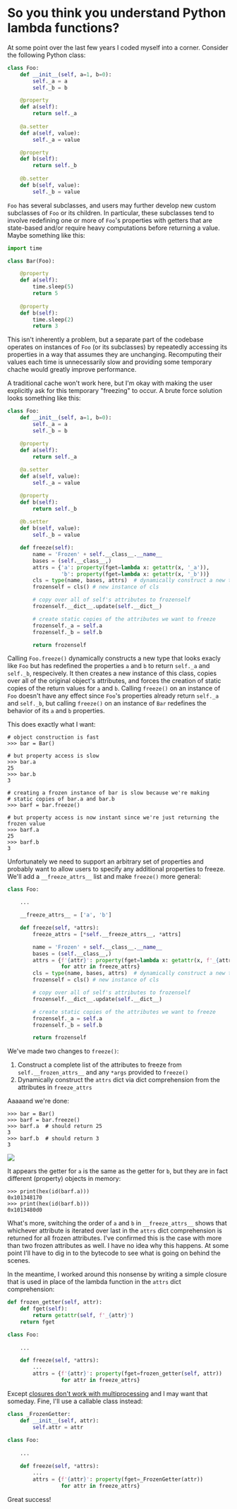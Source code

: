 # So you think you understand Python lambda functions?

At some point over the last few years I coded myself into a corner. Consider the following Python class:

```python
class Foo:
    def __init__(self, a=1, b=0):
        self._a = a
        self._b = b

    @property
    def a(self):
        return self._a
    
    @a.setter
    def a(self, value):
        self._a = value

    @property
    def b(self):
        return self._b
    
    @b.setter
    def b(self, value):
        self._b = value
```

``Foo`` has several subclasses, and users may further develop new custom subclasses of 
``Foo`` or its children. In particular, these subclasses tend to involve redefining one 
or more of ``Foo``'s properties with getters that are state-based and/or require heavy 
computations before returning a value. Maybe something like this:

```python
import time

class Bar(Foo):

    @property
    def a(self):
        time.sleep(5)
        return 5
    
    @property
    def b(self):
        time.sleep(2)
        return 3
```


This isn't inherently a problem, but a separate part of the codebase operates on instances 
of ``Foo`` (or its subclasses) by repeatedly accessing its properties in a way that assumes 
they are unchanging. Recomputing their values each time is unnecessarily slow and providing 
some temporary chache would greatly improve performance.

A traditional cache won't work here, but I'm okay with making the user explicitly ask for 
this temporary "freezing" to occur. A brute force solution looks something like this:

```python
class Foo:
    def __init__(self, a=1, b=0):
        self._a = a
        self._b = b

    @property
    def a(self):
        return self._a
    
    @a.setter
    def a(self, value):
        self._a = value

    @property
    def b(self):
        return self._b
    
    @b.setter
    def b(self, value):
        self._b = value

    def freeze(self):
        name = 'Frozen' + self.__class__.__name__
        bases = (self.__class__,)
        attrs = {'a': property(fget=lambda x: getattr(x, '_a')),
                 'b': property(fget=lambda x: getattr(x, '_b'))}
        cls = type(name, bases, attrs)  # dynamically construct a new type
        frozenself = cls() # new instance of cls

        # copy over all of self's attributes to frozenself
        frozenself.__dict__.update(self.__dict__)

        # create static copies of the attributes we want to freeze
        frozenself._a = self.a
        frozenself._b = self.b

        return frozenself
```

Calling ``Foo.freeze()`` dynamically constructs a new type that looks exacly like
``Foo`` but has redefined the properties ``a`` and ``b`` to return ``self._a`` and
``self._b``, respecively. It then creates a new instance of this class, copies over
all of the original object's attributes, and forces the creation of static copies
of the return values for ``a`` and ``b``. Calling ``freeze()`` on an instance of
``Foo`` doesn't have any effect since ``Foo``'s properties already return
``self._a`` and ``self._b``, but calling ``freeze()`` on an instance of ``Bar``
redefines the behavior of its ``a`` and ``b`` properties.

This does exactly what I want:

```pycon
# object construction is fast
>>> bar = Bar()

# but property access is slow
>>> bar.a  
25 
>>> bar.b
3

# creating a frozen instance of bar is slow because we're making 
# static copies of bar.a and bar.b
>>> barf = bar.freeze()

# but property access is now instant since we're just returning the frozen value
>>> barf.a
25
>>> barf.b
3
```

Unfortunately we need to support an arbitrary set of properties and probably want to 
allow users to specify any additional properties to freeze. We'll add a 
``__freeze_attrs__`` list and make ``freeze()`` more general:

```python
class Foo:

    ...

    __freeze_attrs__ = ['a', 'b']

    def freeze(self, *attrs):
        freeze_attrs = [*self.__freeze_attrs__, *attrs]

        name = 'Frozen' + self.__class__.__name__
        bases = (self.__class__,)
        attrs = {f'{attr}': property(fget=lambda x: getattr(x, f'_{attr}'))
                 for attr in freeze_attrs}
        cls = type(name, bases, attrs)  # dynamically construct a new type
        frozenself = cls() # new instance of cls

        # copy over all of self's attributes to frozenself
        frozenself.__dict__.update(self.__dict__)

        # create static copies of the attributes we want to freeze
        frozenself._a = self.a
        frozenself._b = self.b

        return frozenself
```


We've made two changes to ``freeze()``:

1. Construct a complete list of the attributes to freeze from ``self.__frozen_attrs__`` and any ``*args`` provided to ``freeze()``
2. Dynamically construct the ``attrs`` dict via dict comprehension from the attributes in ``freeze_attrs``

Aaaaand we're done:

```pycon
>>> bar = Bar()
>>> barf = bar.freeze()
>>> barf.a  # should return 25
3
>>> barf.b  # should return 3
3
```

<img src="blink.png">


It appears the getter for ``a`` is the same as the getter for ``b``, 
but they are in fact different (property) objects in memory:

```pycon
>>> print(hex(id(barf.a)))
0x101348170
>>> print(hex(id(barf.b)))
0x1013480d0
```

What's more, switching the order of ``a`` and ``b`` in ``__freeze_attrs__`` 
shows that whichever attribute is iterated over last in the ``attrs`` dict 
comprehension is returned for all frozen attributes. I've confirmed this is 
the case with more than two frozen attributes as well. I have no idea why 
this happens. At some point I'll have to dig in to the bytecode to see what 
is going on behind the scenes.

In the meantime, I worked around this nonsense by writing a simple closure 
that is used in place of the lambda function in the ``attrs`` dict comprehension:

```python
def frozen_getter(self, attr):
    def fget(self):
        return getattr(self, f'_{attr}')
    return fget

class Foo:
    
    ...

    def freeze(self, *attrs):
        ...
        attrs = {f'{attr}': property(fget=frozen_getter(self, attr))
                 for attr in freeze_attrs}
```


Except [closures don't work with multiprocessing](https://www.stevenengelhardt.com/2013/01/16/python-multiprocessing-module-and-closures/) 
and I may want that someday. Fine, I'll use a callable class instead:

```python
class _FrozenGetter:
    def __init__(self, attr):
        self.attr = attr
    
class Foo:
    
    ...

    def freeze(self, *attrs):
        ...
        attrs = {f'{attr}': property(fget=_FrozenGetter(attr))
                 for attr in freeze_attrs}
```

Great success!
